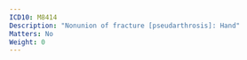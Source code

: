```yaml
---
ICD10: M8414
Description: "Nonunion of fracture [pseudarthrosis]: Hand"
Matters: No
Weight: 0
---
```



